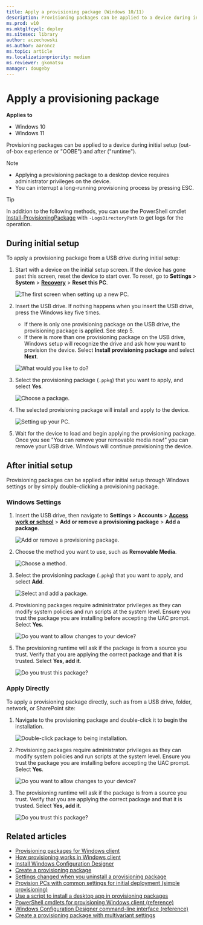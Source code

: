 ```yaml
---
title: Apply a provisioning package (Windows 10/11)
description: Provisioning packages can be applied to a device during initial setup (OOBE) and after ("runtime").
ms.prod: w10
ms.mktglfcycl: deploy
ms.sitesec: library
author: aczechowski
ms.author: aaroncz
ms.topic: article
ms.localizationpriority: medium
ms.reviewer: gkomatsu
manager: dougeby
---
```


# Apply a provisioning package


**Applies to**

-   Windows 10
-   Windows 11

Provisioning packages can be applied to a device during initial setup (out-of-box experience or "OOBE") and after ("runtime").

> [!NOTE]
>
> - Applying a provisioning package to a desktop device requires administrator privileges on the device.
> - You can interrupt a long-running provisioning process by pressing ESC.

> [!TIP]
> In addition to the following methods, you can use the PowerShell cmdlet [Install-ProvisioningPackage](/powershell/module/provisioning/Install-ProvisioningPackage) with `-LogsDirectoryPath` to get logs for the operation.

## During initial setup

To apply a provisioning package from a USB drive during initial setup:

1. Start with a device on the initial setup screen. If the device has gone past this screen, reset the device to start over. To reset, go to **Settings** > **System** > [**Recovery**](ms-settings:recovery) > **Reset this PC**.

   ![The first screen when setting up a new PC.](../images/oobe.png)

2. Insert the USB drive. If nothing happens when you insert the USB drive, press the Windows key five times.

   - If there is only one provisioning package on the USB drive, the provisioning package is applied. See step 5.
   - If there is more than one provisioning package on the USB drive, Windows setup will recognize the drive and ask how you want to provision the device. Select **Install provisioning package** and select **Next**.

   ![What would you like to do?](../images/provisioning-oobe-choice.png)

3. Select the provisioning package (`.ppkg`) that you want to apply, and select **Yes**.

    ![Choose a package.](../images/provisioning-oobe-choose-package.png)

4. The selected provisioning package will install and apply to the device.

   ![Setting up your PC.](../images/provisioning-oobe-installing.png)

5. Wait for the device to load and begin applying the provisioning package. Once you see "You can remove your removable media now!" you can remove your USB drive. Windows will continue provisioning the device.

## After initial setup

Provisioning packages can be applied after initial setup through Windows settings or by simply double-clicking a provisioning package.

### Windows Settings

1. Insert the USB drive, then navigate to **Settings** > **Accounts** > [**Access work or school**](ms-settings:workplace) > **Add or remove a provisioning package** > **Add a package**.

   ![Add or remove a provisioning package.](../images/provisioning-runtime-manage-packages.png)

2. Choose the method you want to use, such as **Removable Media**.

   ![Choose a method.](../images/provisioning-runtime-choose-package.png)

3. Select the provisioning package (`.ppkg`) that you want to apply, and select **Add**.

   ![Select and add a package.](../images/provisioning-runtime-add-package.png)

4. Provisioning packages require administrator privileges as they can modify system policies and run scripts at the system level. Ensure you trust the package you are installing before accepting the UAC prompt. Select **Yes**.

   ![Do you want to allow changes to your device?](../images/provisioning-runtime-UAC.png)

5. The provisioning runtime will ask if the package is from a source you trust. Verify that you are applying the correct package and that it is trusted. Select **Yes, add it**.

   ![Do you trust this package?](../images/provisioning-runtime-trust.png)

### Apply Directly

To apply a provisioning package directly, such as from a USB drive, folder, network, or SharePoint site:

1. Navigate to the provisioning package and double-click it to begin the installation.

   ![Double-click package to being installation.](../images/provisioning-runtime-click-to-install.png)

2. Provisioning packages require administrator privileges as they can modify system policies and run scripts at the system level. Ensure you trust the package you are installing before accepting the UAC prompt. Select **Yes**.

   ![Do you want to allow changes to your device?](../images/provisioning-runtime-UAC.png)

3. The provisioning runtime will ask if the package is from a source you trust. Verify that you are applying the correct package and that it is trusted. Select **Yes, add it**.

   ![Do you trust this package?](../images/provisioning-runtime-trust.png)

## Related articles

- [Provisioning packages for Windows client](provisioning-packages.md)
- [How provisioning works in Windows client](provisioning-how-it-works.md)
- [Install Windows Configuration Designer](provisioning-install-icd.md)
- [Create a provisioning package](provisioning-create-package.md)
- [Settings changed when you uninstall a provisioning package](provisioning-uninstall-package.md)
- [Provision PCs with common settings for initial deployment (simple provisioning)](provision-pcs-for-initial-deployment.md)
- [Use a script to install a desktop app in provisioning packages](provisioning-script-to-install-app.md)
- [PowerShell cmdlets for provisioning Windows client (reference)](provisioning-powershell.md)
- [Windows Configuration Designer command-line interface (reference)](provisioning-command-line.md)
- [Create a provisioning package with multivariant settings](provisioning-multivariant.md)
